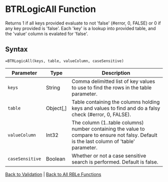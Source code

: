 # BTRLogicAll Function

Returns 1 if all keys provided evaluate to not 'false' (#error, 0, FALSE) or 0 if any key provided is 'false'.  Each 'key' is a lookup into provided table, and the 'value' column is evalated for 'false'.

## Syntax

```excel
=BTRLogicAll(keys, table, valueColumn, caseSensitive)
```

Parameter | Type | Description
---|---|---
`keys` | String | Comma delimitted list of key values to use to find the rows in the table parameter.
`table` | Object[,] | Table containing the columns holding keys and values to find and do a falsy check (#error, 0, FALSE).
`valueColumn` | Int32 | The column (1..table columns) number containing the value to compare to ensure not falsy.  Default is the last column of 'table' parameter.
`caseSensitive` | Boolean | Whether or not a case sensitive search is performed. Default is false.

[Back to Validation](RBLeValidation.md) | [Back to All RBLe Functions](RBLe.md#function-documentation)